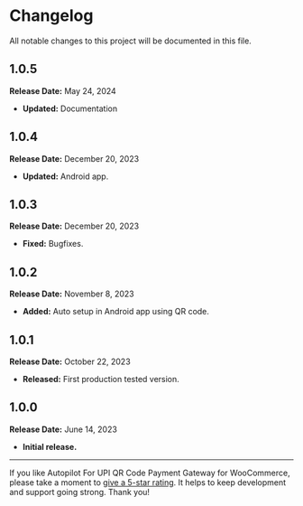 # Changelog
All notable changes to this project will be documented in this file.

## 1.0.5
**Release Date:** May 24, 2024

- **Updated:** Documentation

## 1.0.4
**Release Date:** December 20, 2023

- **Updated:** Android app.

## 1.0.3
**Release Date:** December 20, 2023

- **Fixed:** Bugfixes.

## 1.0.2
**Release Date:** November 8, 2023

- **Added:** Auto setup in Android app using QR code.

## 1.0.1
**Release Date:** October 22, 2023

- **Released:** First production tested version.

## 1.0.0
**Release Date:** June 14, 2023

- **Initial release.**

---

If you like Autopilot For UPI QR Code Payment Gateway for WooCommerce, please take a moment to [give a 5-star rating](https://wordpress.org/support/plugin/autopilot-for-upi-qr-code-payment-gateway/reviews/?rate=5#new-post). It helps to keep development and support going strong. Thank you!
